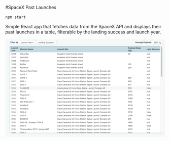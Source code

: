 #SpaceX Past Launches
```
npm start
```

Simple React app that fetches data from the SpaceX API and displays their past launches in a table, filterable by the landing success and launch year.

![Screenshot](./docs/screenshot.png)

